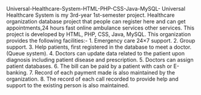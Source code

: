 Universal-Healthcare-System-HTML-PHP-CSS-Java-MySQL-
Universal Healthcare System is my 3rd-year 1st-semester project. Healthcare organization database project that people can register here and can get appointments,24 hours fast online ambulance services other services. This project is developed by HTML, PHP, CSS, Java, MySQL.  This organization provides the following facilities:- 1. Emergency care 24×7 support. 2. Group support. 3. Help patients, first registered in the database to meet a doctor. (Queue system). 4. Doctors can update data related to the patient upon diagnosis including patient disease and prescription. 5. Doctors can assign patient databases. 6. The bill can be paid by a patient with cash or E-banking. 7. Record of each payment made is also maintained by the organization. 8. The record of each call recorded to provide help and support to the existing person is also maintained.
